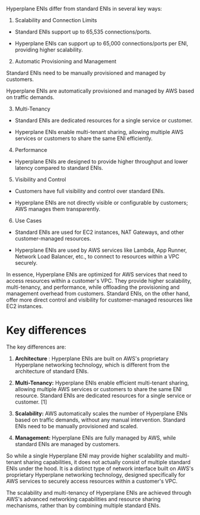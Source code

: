 Hyperplane ENIs differ from standard ENIs in several key ways:

1. Scalability and Connection Limits

* Standard ENIs support up to 65,535 connections/ports.

* Hyperplane ENIs can support up to 65,000 connections/ports per ENI, providing higher scalability.

2. Automatic Provisioning and Management

Standard ENIs need to be manually provisioned and managed by customers.

Hyperplane ENIs are automatically provisioned and managed by AWS based on traffic demands.

3. Multi-Tenancy

* Standard ENIs are dedicated resources for a single service or customer.

* Hyperplane ENIs enable multi-tenant sharing, allowing multiple AWS services or customers to share the same ENI efficiently.

4. Performance

* Hyperplane ENIs are designed to provide higher throughput and lower latency compared to standard ENIs.

5. Visibility and Control

* Customers have full visibility and control over standard ENIs.

* Hyperplane ENIs are not directly visible or configurable by customers; AWS manages them transparently.

6. Use Cases

* Standard ENIs are used for EC2 instances, NAT Gateways, and other customer-managed resources.

* Hyperplane ENIs are used by AWS services like Lambda, App Runner, Network Load Balancer, etc., to connect to resources within a VPC securely.

In essence, Hyperplane ENIs are optimized for AWS services that need to access resources within a customer's VPC. They provide higher scalability, multi-tenancy, and performance, while offloading the provisioning and management overhead from customers. Standard ENIs, on the other hand, offer more direct control and visibility for customer-managed resources like EC2 instances.

# Key differences

The key differences are:

1. **Architecture** : Hyperplane ENIs are built on AWS's proprietary Hyperplane networking technology, which is different from the architecture of standard ENIs.

2. **Multi-Tenancy:** Hyperplane ENIs enable efficient multi-tenant sharing, allowing multiple AWS services or customers to share the same ENI resource. Standard ENIs are dedicated resources for a single service or customer. [1]

3. **Scalability:** AWS automatically scales the number of Hyperplane ENIs based on traffic demands, without any manual intervention. Standard ENIs need to be manually provisioned and scaled.

4. **Management:** Hyperplane ENIs are fully managed by AWS, while standard ENIs are managed by customers.

So while a single Hyperplane ENI may provide higher scalability and multi-tenant sharing capabilities, it does not actually consist of multiple standard ENIs under the hood. It is a distinct type of network interface built on AWS's proprietary Hyperplane networking technology, designed specifically for AWS services to securely access resources within a customer's VPC.

The scalability and multi-tenancy of Hyperplane ENIs are achieved through AWS's advanced networking capabilities and resource sharing mechanisms, rather than by combining multiple standard ENIs.